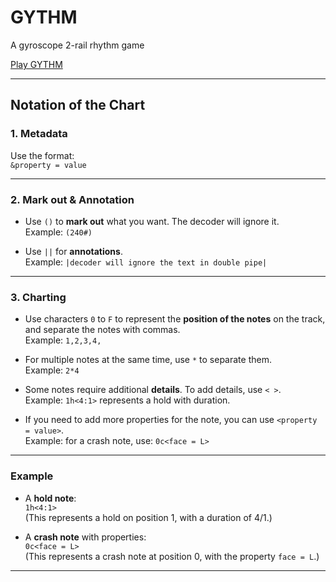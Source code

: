 # GYTHM
A gyroscope 2-rail rhythm game

[Play GYTHM](https://seanangle666.github.io/GYTHM/index.html)

---

## Notation of the Chart

### 1. Metadata
Use the format:  
`&property = value`

---

### 2. Mark out & Annotation

- Use `()` to **mark out** what you want. The decoder will ignore it.  
  Example: `(240#)`

- Use `||` for **annotations**.  
  Example: `|decoder will ignore the text in double pipe|`

---

### 3. Charting

- Use characters `0` to `F` to represent the **position of the notes** on the track, and separate the notes with commas.  
  Example: `1,2,3,4,`

- For multiple notes at the same time, use `*` to separate them.  
  Example: `2*4`

- Some notes require additional **details**. To add details, use `< >`.  
  Example: `1h<4:1>` represents a hold with duration.

- If you need to add more properties for the note, you can use `<property = value>`.  
  Example: for a crash note, use: `0c<face = L>`

---

### Example
- A **hold note**:  
  `1h<4:1>`  
  (This represents a hold on position 1, with a duration of 4/1.)

- A **crash note** with properties:  
  `0c<face = L>`  
  (This represents a crash note at position 0, with the property `face = L`.)

---
